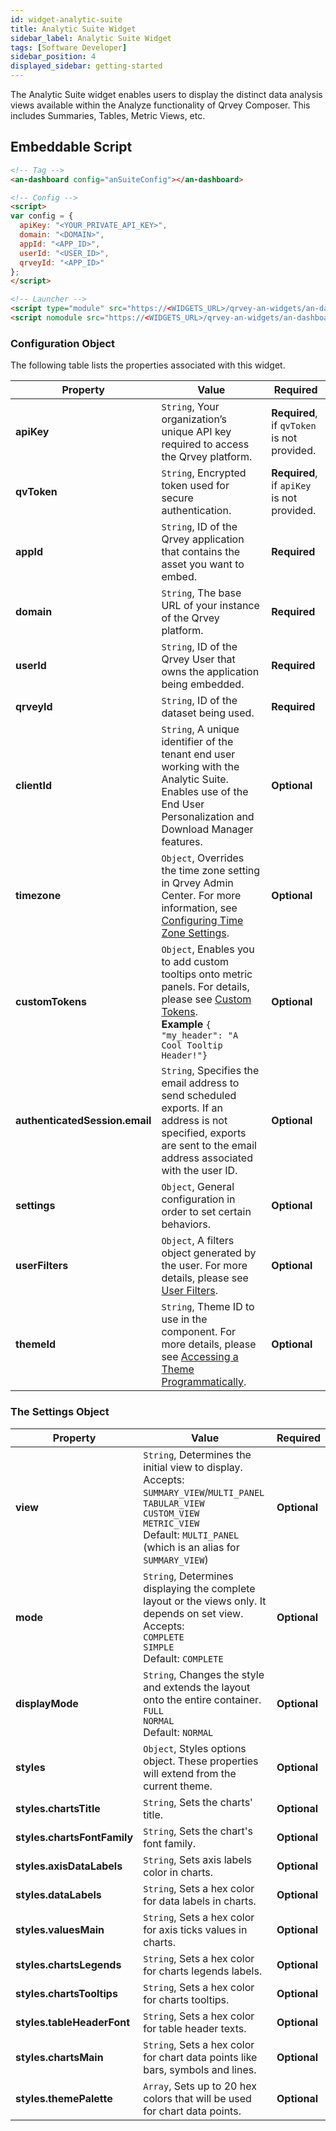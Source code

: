 ```yaml
---
id: widget-analytic-suite
title: Analytic Suite Widget
sidebar_label: Analytic Suite Widget
tags: [Software Developer]
sidebar_position: 4
displayed_sidebar: getting-started
---
```


The Analytic Suite widget enables users to display the distinct data analysis views available within the Analyze functionality of Qrvey Composer. This includes Summaries, Tables, Metric Views, etc. 

## Embeddable Script

```html
<!-- Tag -->
<an-dashboard config="anSuiteConfig"></an-dashboard>

<!-- Config -->
<script>
var config = {
  apiKey: "<YOUR_PRIVATE_API_KEY>",
  domain: "<DOMAIN>",
  appId: "<APP_ID>",
  userId: "<USER_ID>",
  qrveyId: "<APP_ID>"
};
</script>

<!-- Launcher -->
<script type="module" src="https://<WIDGETS_URL>/qrvey-an-widgets/an-dashboard/andashboard/andashboard.esm.js"></script>
<script nomodule src="https://<WIDGETS_URL>/qrvey-an-widgets/an-dashboard/andashboard/andashboard.js"></script>
```

### Configuration Object

The following table lists the properties associated with this widget. 

| **Property** | **Value** | **Required** |
| --- | --- | --- |
| **apiKey** | `String`, Your organization’s unique API key required to access the Qrvey platform. | **Required**, if `qvToken` is not provided. |
| **qvToken** | `String`, Encrypted token used for secure authentication. | **Required**, if `apiKey` is not provided. |
| **appId** | `String`, ID of the Qrvey application that contains the asset you want to embed. | **Required** |
| **domain** | `String`, The base URL of your instance of the Qrvey platform.  | **Required** | 
| **userId** | `String`, ID of the Qrvey User that owns the application being embedded. | **Required**  |
| **qrveyId** | `String`, ID of the dataset being used.| **Required** |
| **clientId** | `String`, A unique identifier of the tenant end user working with the Analytic Suite. Enables use of the End User Personalization and Download Manager features. | **Optional** |
| **timezone** | `Object`, Overrides the time zone setting in Qrvey Admin Center. For more information, see [Configuring Time Zone Settings](../../10-Timezone%20Settings/timezone-support.md). | **Optional** | 
| **customTokens**| `Object`, Enables you to add custom tooltips onto metric panels. For details, please see [Custom Tokens](../customTokens.md). <br /> **Example** `{ "my_header": "A Cool Tooltip Header!"}`| **Optional** |
| **authenticatedSession.email** | `String`, Specifies the email address to send scheduled exports. If an address is not specified, exports are sent to the email address associated with the user ID. | **Optional** | 
| **settings** | `Object`, General configuration in order to set certain behaviors. | **Optional** |
| **userFilters**| `Object`, A filters object generated by the user. For more details, please see [User Filters](../filters-embedded-scenarios.md).| **Optional** |
| **themeId** | `String`, Theme ID to use in the component. For more details, please see [Accessing a Theme Programmatically](../../../composer/Creating%20Charts/setting-chart-styles#accessing-a-theme-programmatically). | **Optional** |


### The Settings Object

| **Property** | **Value** | **Required** |
| --- | --- | --- |
| **view** | `String`, Determines the initial view to display. Accepts: <br /> `SUMMARY_VIEW`/`MULTI_PANEL` <br /> `TABULAR_VIEW` <br /> `CUSTOM_VIEW` <br />`METRIC_VIEW` <br /> Default: `MULTI_PANEL` (which is an alias for `SUMMARY_VIEW`) | **Optional** |
| **mode** | `String`, Determines displaying the complete layout or the views only. It depends on set view. Accepts: <br /> `COMPLETE` <br /> `SIMPLE` <br /> Default: `COMPLETE` | **Optional** |
| **displayMode** | `String`, Changes the style and extends the layout onto the entire container. <br /> `FULL` <br /> `NORMAL` <br /> Default: `NORMAL`| **Optional** |
| **styles** | `Object`, Styles options object. These properties will extend from the current theme. | **Optional** |
| **styles.chartsTitle** | `String`, Sets the charts' title. | **Optional** | 
| **styles.chartsFontFamily** | `String`, Sets the chart's font family. | **Optional** | 
| **styles.axisDataLabels** | `String`, Sets axis labels color in charts. | **Optional** | 
| **styles.dataLabels** | `String`, Sets a hex color for data labels in charts. | **Optional** | 
| **styles.valuesMain** | `String`, Sets a hex color for axis ticks values in charts. | **Optional** | 
| **styles.chartsLegends** | `String`, Sets a hex color for charts legends labels. | **Optional** | 
| **styles.chartsTooltips** | `String`, Sets a hex color for charts tooltips.| **Optional** |  
| **styles.tableHeaderFont** | `String`, Sets a hex color for table header texts. | **Optional** | 
| **styles.chartsMain** | `String`, Sets a hex color for chart data points like bars, symbols and lines. | **Optional** | 
| **styles.themePalette** | `Array`, Sets up to 20 hex colors that will be used for chart data points. | **Optional** | 
